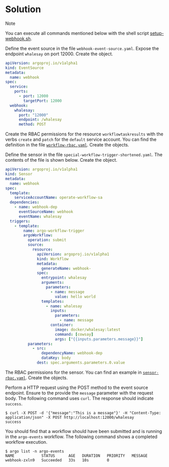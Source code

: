 # Solution

> [!NOTE]
> You can execute all commands mentioned below with the shell script [setup-webhook.sh](./setup-webhook.sh).

Define the event source in the file `webhook-event-source.yaml`. Expose the endpoint `whalesay` on port 12000. Create the object.

```yaml
apiVersion: argoproj.io/v1alpha1
kind: EventSource
metadata:
  name: webhook
spec:
  service:
    ports:
      - port: 12000
        targetPort: 12000
  webhook:
    whalesay:
      port: "12000"
      endpoint: /whalesay
      method: POST
```

Create the RBAC permissions for the resource `workflowtaskresults` with the verbs `create` and `patch` for the `default` service account. You can find the definition in the file [`workflow-rbac.yaml`](./workflow-rbac.yaml). Create the objects.

Define the sensor in the file `special-workflow-trigger-shortened.yaml`. The contents of the file is shown below. Create the object.

```yaml
apiVersion: argoproj.io/v1alpha1
kind: Sensor
metadata:
  name: webhook
spec:
  template:
    serviceAccountName: operate-workflow-sa
  dependencies:
    - name: webhook-dep
      eventSourceName: webhook
      eventName: whalesay
  triggers:
    - template:
        name: argo-workflow-trigger
        argoWorkflow:
          operation: submit
          source:
            resource:
              apiVersion: argoproj.io/v1alpha1
              kind: Workflow
              metadata:
                generateName: webhook-
              spec:
                entrypoint: whalesay
                arguments:
                  parameters:
                    - name: message
                      value: hello world
                templates:
                  - name: whalesay
                    inputs:
                      parameters:
                        - name: message
                    container:
                      image: docker/whalesay:latest
                      command: [cowsay]
                      args: ["{{inputs.parameters.message}}"]
          parameters:
            - src:
                dependencyName: webhook-dep
                dataKey: body
              dest: spec.arguments.parameters.0.value
```

The RBAC permissions for the sensor. You can find an example in [`sensor-rbac.yaml`](./sensor-rbac.yaml). Create the objects.

Perform a HTTP request using the POST method to the event source endpoint. Ensure to the provide the `message` parameter with the request body. The following command uses `curl`. The response should indicate `success`.

```
$ curl -X POST -d '{"message":"This is a message"}' -H "Content-Type: application/json" -X POST http://localhost:12000/whalesay
success
```

You should find that a workflow should have been submitted and is running in the `argo-events` workflow. The following command shows a completed workflow execution.

```
$ argo list -n argo-events
NAME            STATUS      AGE   DURATION   PRIORITY   MESSAGE
webhook-zxln9   Succeeded   33s   10s        0
```
